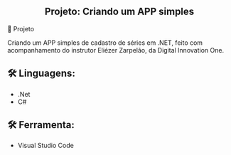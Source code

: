 <h2 align="center">Projeto: Criando um APP simples</h2
​    


## 🚀 Projeto

Criando um APP simples de cadastro de séries em .NET, feito com acompanhamento do instrutor Eliézer Zarpelão, da Digital Innovation One.







## 🛠 Linguagens:

* .Net
* C#




## 🛠 Ferramenta:

* Visual Studio Code













